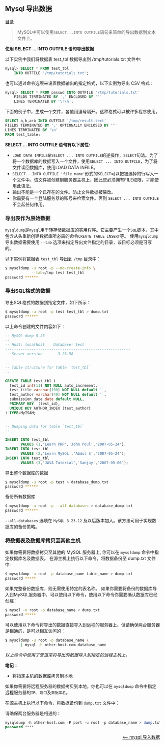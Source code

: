 ## Mysql 导出数据

<a href="README.md">目录</a>

> MySQL中可以使用`SELECT...INTO OUTFILE`语句来简单的导出数据到文本文件上。

__使用 SELECT ... INTO OUTFILE 语句导出数据__

以下实例中我们将数据表 test_tbl 数据导出到 /tmp/tutorials.txt 文件中:
```sql
mysql> SELECT * FROM test_tbl
    INTO OUTFILE '/tmp/tutorials.txt';
```

也可以通过命令选项来设置数据输出的指定格式，以下实例为导出 CSV 格式：
```sql
mysql> SELECT * FROM passwd INTO OUTFILE '/tmp/tutorials.txt'
    FIELDS TERMINATED BY ',' ENCLOSED BY '"'
    LINES TERMINATED BY '\r\n';
```

下面的例子中，生成一个文件，各值用逗号隔开。这种格式可以被许多程序使用。
```sql
SELECT a,b,a+b INTO OUTFILE '/tmp/result.text'
FIELDS TERMINATED BY ',' OPTIONALLY ENCLOSED BY '"'
LINES TERMINATED BY '\n'
FROM test_table;
```

__SELECT ... INTO OUTFILE 语句有以下属性:__

* `LOAD DATA INFILE是SELECT ... INTO OUTFILE`的逆操作，`SELECT`句法。为了将一个数据库的数据写入一个文件，使用`SELECT ... INTO OUTFILE`，为了将文件读回数据库，使用LOAD DATA INFILE。
* `SELECT...INTO OUTFILE 'file_name'`形式的`SELECT`可以把被选择的行写入一个文件中。该文件被创建到服务器主机上，因此您必须拥有FILE权限，才能使用此语法。
* 输出不能是一个已存在的文件。防止文件数据被篡改。
* 你需要有一个登陆服务器的账号来检索文件。否则 `SELECT ... INTO OUTFILE` 不会起任何作用。

### 导出表作为原始数据

`mysqldump`是`mysql`用于转存储数据库的实用程序。它主要产生一个`SQL`脚本，其中包含从头重新创建数据库所必需的命令`CREATE TABLE INSERT`等。
使用`mysqldump`导出数据需要使用 `--tab` 选项来指定导出文件指定的目录，该目标必须是可写的。

以下实例将数据表 `test_tbl` 导出到 `/tmp` 目录中：
```bash
$ mysqldump -u root -p --no-create-info \
            --tab=/tmp test test_tbl
password ******
```

### 导出SQL格式的数据

导出SQL格式的数据到指定文件，如下所示：
```bash
$ mysqldump -u root -p test test_tbl > dump.txt
password ******
```

以上命令创建的文件内容如下：
```sql
-- MySQL dump 8.23
--
-- Host: localhost    Database: test
---------------------------------------------------------
-- Server version       3.23.58

--
-- Table structure for table `test_tbl`
--

CREATE TABLE test_tbl (
  test_id int(11) NOT NULL auto_increment,
  test_title varchar(100) NOT NULL default '',
  test_author varchar(40) NOT NULL default '',
  submission_date date default NULL,
  PRIMARY KEY  (test_id),
  UNIQUE KEY AUTHOR_INDEX (test_author)
) TYPE=MyISAM;

--
-- Dumping data for table `test_tbl`
--

INSERT INTO test_tbl
       VALUES (1,'Learn PHP','John Poul','2007-05-24');
INSERT INTO test_tbl
       VALUES (2,'Learn MySQL','Abdul S','2007-05-24');
INSERT INTO test_tbl
       VALUES (3,'JAVA Tutorial','Sanjay','2007-05-06');
```

导出整个数据库的数据
```bash
$ mysqldump -u root -p test > database_dump.txt
password ******
```
备份所有数据库
```bash
$ mysqldump -u root -p --all-databases > database_dump.txt
password ******
```

`--all-databases` 选项在 `MySQL 3.23.12` 及以后版本加入。该方法可用于实现数据库的备份策略。


### 将数据表及数据库拷贝至其他主机

如果你需要将数据拷贝至其他的 MySQL 服务器上, 你可以在 `mysqldump` 命令中指定数据库名及数据表。
在源主机上执行以下命令，将数据备份至 dump.txt 文件中:
```bash
$ mysqldump -u root -p database_name table_name > dump.txt
password *****
```

如果完整备份数据库，则无需使用特定的表名称。
如果你需要将备份的数据库导入到MySQL服务器中，可以使用以下命令，使用以下命令你需要确认数据库已经创建：
```bash
$ mysql -u root -p database_name < dump.txt
password *****
```
可以使用以下命令将导出的数据直接导入到远程的服务器上，但请确保两台服务器是相通的，是可以相互访问的：
```bash
$ mysqldump -u root -p database_name \
       | mysql -h other-host.com database_name
```
_以上命令中使用了管道来将导出的数据导入到指定的远程主机上。_

__笔记：__

* 将指定主机的数据库拷贝到本地

如果你需要将远程服务器的数据拷贝到本地，你也可以在 `mysqldump` 命令中指定远程服务器的`IP`、`端口`及`数据库名`。

在源主机上执行以下命令，将数据备份到 `dump.txt` 文件中：

请确保两台服务器是相通的：
```sql
mysqldump -h other-host.com -P port -u root -p database_name > dump.txt
password ****
```

<a href="database-import.md" style="float: right;"><—— mysql 导入数据</a>
